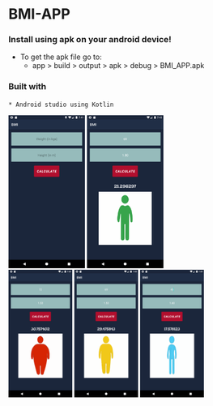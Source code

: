 # BMI-APP
### Install using apk on your android device!
  * To get the apk file go to:
    * app > build > output > apk > debug > BMI_APP.apk

### Built with
    * Android studio using Kotlin
    
  
  <img src="/screenshots/Screenshot_1629123110.png" width="30%" height="auto">      <img src="/screenshots/Screenshot_1629123176.png" width="30%" height="auto">  
  <img src="/screenshots/Screenshot_1629123193.png" width="25%" height="auto"> <img src="/screenshots/Screenshot_1629123200.png" width="25%" height="auto">  <img src="/screenshots/Screenshot_1629123225.png" width="25%" height="auto">
  
  

